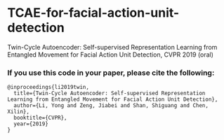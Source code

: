 # TCAE-for-facial-action-unit-detection
Twin-Cycle Autoencoder: Self-supervised Representation Learning from Entangled Movement for Facial Action Unit Detection, CVPR 2019 (oral)

### If you use this code in your paper, please cite the following:
```
@inproceedings{li2019twin,
  title={Twin-Cycle Autoencoder: Self-supervised Representation Learning from Entangled Movement for Facial Action Unit Detection},
  author={Li, Yong and Zeng, Jiabei and Shan, Shiguang and Chen, Xilin},
  booktitle={CVPR},
  year={2019}
}
```
